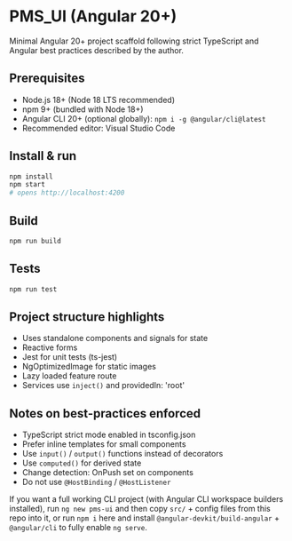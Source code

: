 # PMS_UI (Angular 20+)

Minimal Angular 20+ project scaffold following strict TypeScript and Angular best practices described by the author.

## Prerequisites
- Node.js 18+ (Node 18 LTS recommended)
- npm 9+ (bundled with Node 18+)
- Angular CLI 20+ (optional globally): `npm i -g @angular/cli@latest`
- Recommended editor: Visual Studio Code

## Install & run
```bash
npm install
npm start
# opens http://localhost:4200
```

## Build
```bash
npm run build
```

## Tests
```bash
npm run test
```

## Project structure highlights
- Uses standalone components and signals for state
- Reactive forms
- Jest for unit tests (ts-jest)
- NgOptimizedImage for static images
- Lazy loaded feature route
- Services use `inject()` and providedIn: 'root'

## Notes on best-practices enforced
- TypeScript strict mode enabled in tsconfig.json
- Prefer inline templates for small components
- Use `input()` / `output()` functions instead of decorators
- Use `computed()` for derived state
- Change detection: OnPush set on components
- Do not use `@HostBinding` / `@HostListener`

If you want a full working CLI project (with Angular CLI workspace builders installed), run `ng new pms-ui` and then copy `src/` + config files from this repo into it, or run `npm i` here and install `@angular-devkit/build-angular` + `@angular/cli` to fully enable `ng serve`.
